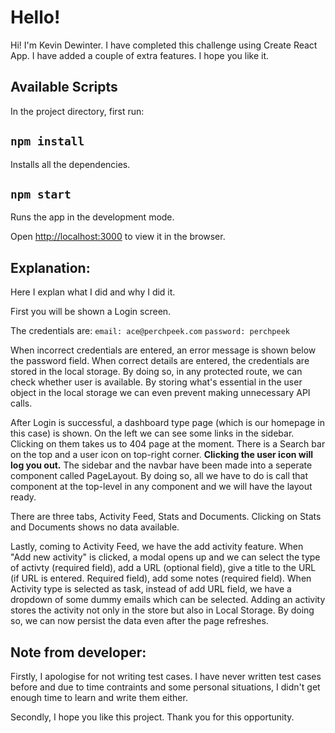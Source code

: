# Hello!

Hi! I'm Kevin Dewinter. I have completed this challenge using Create React App. I have added a couple of extra features. I hope you like it.

## Available Scripts

In the project directory, first run:

## `npm install`

Installs all the dependencies.

## `npm start`

Runs the app in the development mode.<br  />

Open [http://localhost:3000](http://localhost:3000) to view it in the browser.

## Explanation:

Here I explan what I did and why I did it.

First you will be shown a Login screen.

The credentials are:
`email: ace@perchpeek.com`
`password: perchpeek`

When incorrect credentials are entered, an error message is shown below the password field.
When correct details are entered, the credentials are stored in the local storage. By doing so, in any protected route, we can check whether user is available. By storing what's essential in the user object in the local storage we can even prevent making unnecessary API calls.

After Login is successful, a dashboard type page (which is our homepage in this case) is shown. On the left we can see some links in the sidebar. Clicking on them takes us to 404 page at the moment. There is a Search bar on the top and a user icon on top-right corner. **Clicking the user icon will log you out.** The sidebar and the navbar have been made into a seperate component called PageLayout. By doing so, all we have to do is call that component at the top-level in any component and we will have the layout ready.

There are three tabs, Activity Feed, Stats and Documents. Clicking on Stats and Documents shows no data available.

Lastly, coming to Activity Feed, we have the add activity feature. When "Add new activity" is clicked, a modal opens up and we can select the type of activty (required field), add a URL (optional field), give a title to the URL (if URL is entered. Required field), add some notes (required field). When Activity type is selected as task, instead of add URL field, we have a dropdown of some dummy emails which can be selected. Adding an activity stores the activity not only in the store but also in Local Storage. By doing so, we can now persist the data even after the page refreshes.

## Note from developer:

Firstly, I apologise for not writing test cases. I have never written test cases before and due to time contraints and some personal situations, I didn't get enough time to learn and write them either.

Secondly, I hope you like this project. Thank you for this opportunity.
